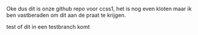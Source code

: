 Oke dus dit is onze github repo voor ccss1, het is nog even kloten maar ik 
ben vastberaden om dit aan de praat te krijgen.

test of dit in een testbranch komt
